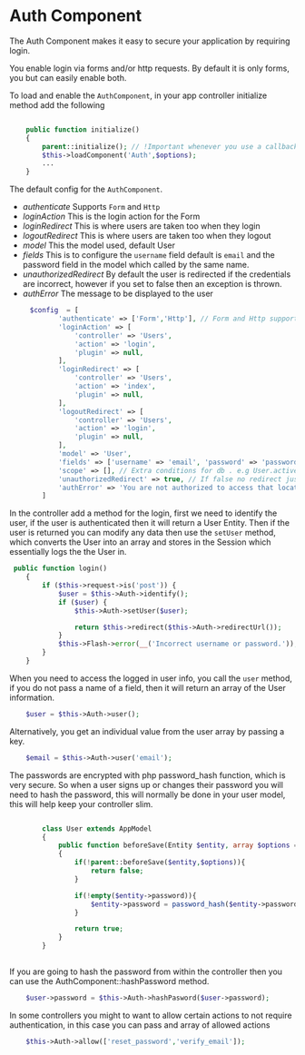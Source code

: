 # Auth Component

The Auth Component makes it easy to secure your application by requiring login.

You enable login via forms and/or http requests. By default it is only forms, you but can easily enable both.

To load and enable the `AuthComponent`, in your app controller initialize method add the following


````php

    public function initialize()
    {
        parent::initialize(); // !Important whenever you use a callback or initialize method
        $this->loadComponent('Auth',$options);
        ...
    }

````

The default config for the `AuthComponent`.

- *authenticate* Supports `Form` and `Http`
- *loginAction* This is the login action for the Form
- *loginRedirect* This is where users are taken too when they login
- *logoutRedirect* This is where users are taken too when they logout
- *model* This the model used, default User
- *fields* This is to configure the `username` field default is `email` and the password field in the model which called by the same name.
- *unauthorizedRedirect* By default the user is redirected if the credentials are incorrect, however if you set to false then an exception is thrown.
- *authError* The message to be displayed to the user

````php
     $config  = [
            'authenticate' => ['Form','Http'], // Form and Http supported
            'loginAction' => [
                'controller' => 'Users',
                'action' => 'login',
                'plugin' => null,
            ],
            'loginRedirect' => [
                'controller' => 'Users',
                'action' => 'index',
                'plugin' => null,
            ],
            'logoutRedirect' => [
                'controller' => 'Users',
                'action' => 'login',
                'plugin' => null,
            ],
            'model' => 'User',
            'fields' => ['username' => 'email', 'password' => 'password'],
            'scope' => [], // Extra conditions for db . e.g User.active=1;
            'unauthorizedRedirect' => true, // If false no redirect just exception e.g cli stuff
            'authError' => 'You are not authorized to access that location.',
        ]

````

In the controller add a method for the login, first we need to identify the user, if the user is authenticated then it will return a User Entity. Then if the user is returned you can modify any data then 
use the `setUser` method, which converts the User into an array and stores in the Session which essentially logs the the User in.

````php
 public function login()
    {
        if ($this->request->is('post')) {
            $user = $this->Auth->identify();
            if ($user) {
                $this->Auth->setUser($user);

                return $this->redirect($this->Auth->redirectUrl());
            }
            $this->Flash->error(__('Incorrect username or password.'));
        }
    }
````

When you need to access the logged in user info, you call the `user` method, if you do not pass a name
of a field, then it will return an array of the User information.

````php
    $user = $this->Auth->user();
````

Alternatively, you get an individual value from the user array by passing a key.

````php
    $email = $this->Auth->user('email');
````

The passwords are encrypted with php password_hash function, which is very secure.
So when a user signs up or changes their password you will need to hash the password, this will normally 
be done in your user model, this will help keep your controller slim.

````php

        class User extends AppModel
        {
            public function beforeSave(Entity $entity, array $options = [])
            {
                if(!parent::beforeSave($entity,$options)){
                    return false;
                }

                if(!empty($entity->password)){
                    $entity->password = password_hash($entity->password, PASSWORD_DEFAULT);
                }

                return true;
            }
        }
        
````

If you are going to hash the password from within the controller then you can use the AuthComponent::hashPassword method.


````php
    $user->password = $this->Auth->hashPasword($user->password);
````

In some controllers you might to want to allow certain actions to not require authentication, in this case you can pass and array of allowed actions

````php
    $this->Auth->allow(['reset_password','verify_email']);
````